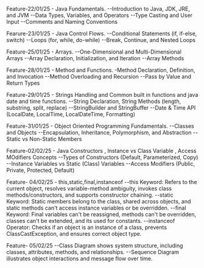 Feature-22/01/25 - Java Fundamentals.
--Introduction to Java, JDK, JRE, and JVM
--Data Types, Variables, and Operators
--Type Casting and User Input
--Comments and Naming Conventions

Fearure-23/01/25 - Java Control Flows.
--Conditional Statements (if, if-else, switch)
--Loops (for, while, do-while)
--Break, Continue, and Nested Loops

Feature-25/01/25 - Arrays.
--One-Dimensional and Multi-Dimensional Arrays
--Array Declaration, Initialization, and Iteration
--Array Methods 

Feature-28/01/25 - Method and Functions.
-Method Declaration, Definition, and Invocation
--Method Overloading and Recursion
--Pass by Value and Return Types

Feature-29/01/25 - Strings Handling and Common built in functions and java date and time functions.
--String Declaration, String Methods (length, substring, split, replace)
--StringBuilder and StringBuffer
--Date & Time API (LocalDate, LocalTime, LocalDateTime, Formatting)

Feature-31/01/25 - Object Oriented Programming Fundamentals.
--Classes and Objects
--Encapsulation, Inheritance, Polymorphism, and Abstraction
--Static vs Non-Static Members

Feature-02/02/25  - Java Constructors , Instance vs Class Variable , Access MOdifiers Concepts
--Types of Constructors (Default, Parameterized, Copy)
--Instance Variables vs Static (Class) Variables
--Access Modifiers (Public, Private, Protected, Default)

Feature- 04/02/25 - this,static,final,instanceof 
--this Keyword: Refers to the current object, resolves variable-method ambiguity, invokes class methods/constructors, and supports constructor chaining.
--static Keyword: Static members belong to the class, shared across objects, and static methods can't access instance variables or be overridden.
--final Keyword: Final variables can't be reassigned, methods can't be overridden, classes can't be extended, and its used for constants.
--instanceof Operator: Checks if an object is an instance of a class, prevents ClassCastException, and ensures correct object type. 

Feature- 05/02/25
--Class Diagram shows system structure, including classes, attributes, methods, and relationships.
--Sequence Diagram illustrates object interactions and message flow over time.
